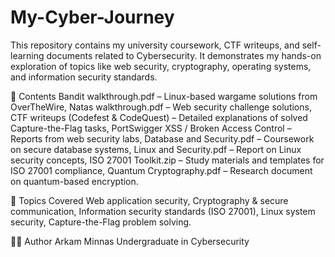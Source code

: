 # My-Cyber-Journey
This repository contains my university coursework, CTF writeups, and self-learning documents related to Cybersecurity.
It demonstrates my hands-on exploration of topics like web security, cryptography, operating systems, and information security standards.

📁 Contents
Bandit walkthrough.pdf – Linux-based wargame solutions from OverTheWire,
Natas walkthrough.pdf – Web security challenge solutions,
CTF writeups (Codefest & CodeQuest) – Detailed explanations of solved Capture-the-Flag tasks,
PortSwigger XSS / Broken Access Control – Reports from web security labs,
Database and Security.pdf – Coursework on secure database systems,
Linux and Security.pdf – Report on Linux security concepts,
ISO 27001 Toolkit.zip – Study materials and templates for ISO 27001 compliance,
Quantum Cryptography.pdf – Research document on quantum-based encryption.

🧠 Topics Covered
Web application security,
Cryptography & secure communication,
Information security standards (ISO 27001),
Linux system security,
Capture-the-Flag problem solving.

🧑‍💻 Author
Arkam Minnas
Undergraduate in Cybersecurity
